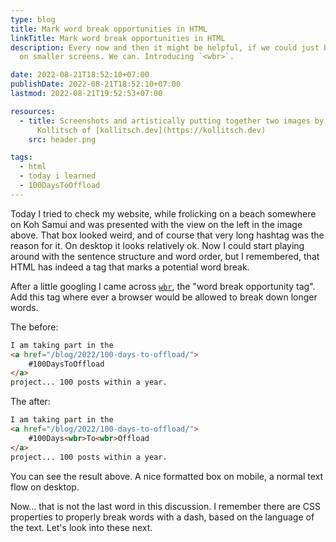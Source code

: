 ```yaml
---
type: blog
title: Mark word break opportunities in HTML
linkTitle: Mark word break opportunities in HTML
description: Every now and then it might be helpful, if we could just break a word in two
  on smaller screens. We can. Introducing `<wbr>`.

date: 2022-08-21T18:52:10+07:00
publishDate: 2022-08-21T18:52:10+07:00
lastmod: 2022-08-21T19:52:53+07:00

resources:
  - title: Screenshots and artistically putting together two images by Patrick
      Kollitsch of [kollitsch.dev](https://kollitsch.dev)
    src: header.png

tags:
  - html
  - today i learned
  - 100DaysToOffload
---
```


Today I tried to check my website, while frolicking on a beach somewhere on Koh Samui and was presented with the view on the left in the image above. That box looked weird, and of course that very long hashtag was the reason for it. On desktop it looks relatively ok. Now I could start playing around with the sentence structure and word order, but I remembered, that HTML has indeed a tag that marks a potential word break.

After a little googling I came across [`wbr`](https://developer.mozilla.org/en-US/docs/Web/HTML/Element/wbr), the "word break opportunity tag". Add this tag where ever a browser would be allowed to break down longer words.

The before:

```html
I am taking part in the
<a href="/blog/2022/100-days-to-offload/">
	#100DaysToOffload
</a>
project... 100 posts within a year.
```

The after:

```html
I am taking part in the
<a href="/blog/2022/100-days-to-offload/">
	#100Days<wbr>To<wbr>Offload
</a>
project... 100 posts within a year.
```

You can see the result above. A nice formatted box on mobile, a normal text flow on desktop.

Now... that is not the last word in this discussion. I remember there are CSS properties to properly break words with a dash, based on the language of the text. Let's look into these next.
